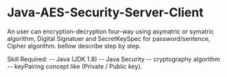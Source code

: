 # Java-AES-Security-Server-Client
An user can encryption-decryption four-way using asymatric or symatric algorithm, Digital Signatuer and SecretKeySpec for password/sentence, Cipher algorithm. bellow describe step by step.

Skill Required:
  -- Java (JDK 1.8)
  -- Java Security
  -- cryptography algorithm
  -- keyPairing concept like (Private / Public key).
